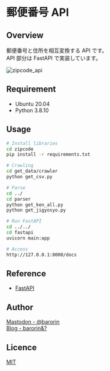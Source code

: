 # 郵便番号 API

## Overview

郵便番号と住所を相互変換する API です。  
API 部分は FastAPI で実装しています。

![zipcode_api](https://user-images.githubusercontent.com/38820722/196036226-47501943-b8d1-44e6-af8d-c6cc4fd3a40c.png)

## Requirement

- Ubuntu 20.04
- Python 3.8.10

## Usage

```bash
# Install libraries
cd zipcode
pip install -r requirements.txt

# Crawling
cd get_data/crawler
python get_csv.py

# Parse
cd ../
cd parser
python get_ken_all.py
python get_jigyosyo.py

# Run FastAPI
cd ../../
cd fastapi
uvicorn main:app

# Access
http://127.0.0.1:8000/docs
```

## Reference

- [FastAPI](https://fastapi.tiangolo.com/)

## Author

[Mastodon - @barorin](https://fedibird.com/@barorin)  
[Blog - barorin&?](https://barorin-to.com)

## Licence

[MIT](https://github.com/barorin/fir_watcher/blob/master/LICENSE)
